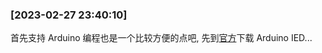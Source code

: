 


### [2023-02-27 23:40:10]

首先支持 Arduino 编程也是一个比较方便的点吧, 先到[官方](https://www.arduino.cc/)下载 Arduino IED...

